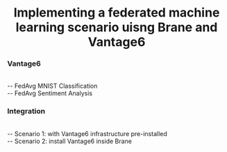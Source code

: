 <h1 align=center> Implementing a federated machine learning scenario uisng Brane and Vantage6 </h1>


<h3> Vantage6 </h3>
<br>
-- FedAvg MNIST Classification
<br>
-- FedAvg Sentiment Analysis
<br>

<h3> Integration </h3>
<br>
-- Scenario 1: with Vantage6 infrastructure pre-installed
<br>
-- Scenario 2: install Vantage6 inside Brane
<br>

